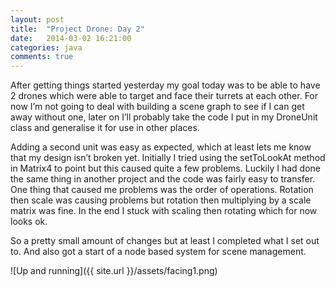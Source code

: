 ```yaml
---
layout: post
title:  "Project Drone: Day 2"
date:   2014-03-02 16:21:00
categories: java
comments: true
---
```


After getting things started yesterday my goal today was to be able to have 2 drones which were able to target and face their turrets at each other. For now I’m not going to deal with building a scene graph to see if I can get away without one, later on I’ll probably take the code I put in my DroneUnit class and generalise it for use in other places.

Adding a second unit was easy as expected, which at least lets me know that my design isn’t broken yet. Initially I tried using the setToLookAt method in Matrix4 to point but this caused quite a few problems. Luckily I had done the same thing in another project and the code was fairly easy to transfer. One thing that caused me problems was the order of operations. Rotation then scale was causing problems but rotation then multiplying by a scale matrix was fine. In the end I stuck with scaling then rotating which for now looks ok.

So a pretty small amount of changes but at least I completed what I set out to. And also got a start of a node based system for scene management.

![Up and running]({{ site.url }}/assets/facing1.png)
